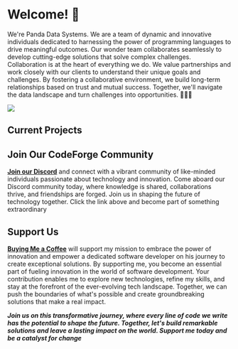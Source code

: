 <!-- introduction -->
# Welcome! 👋

We're Panda Data Systems. We are a team of dynamic and innovative individuals dedicated to harnessing the power of programming languages to drive meaningful outcomes. Our wonder team collaborates seamlessly to develop cutting-edge solutions that solve complex challenges. Collaboration is at the heart of everything we do. We value partnerships and work closely with our clients to understand their unique goals and challenges. By fostering a collaborative environment, we build long-term relationships based on trust and mutual success. Together, we'll navigate the data landscape and turn challenges into opportunities. 👥💼✨

[<img src='https://img.shields.io/badge/CodePen-000000?style=for-the-badge&logo=codepen&logoColor=white'/>](https://codepen.io/Immain)


<!-- current projects -->
## Current Projects


<!-- recent projects -->

<!-- community -->
## Join Our CodeForge Community
**[Join our Discord](https://discord.gg/54efxMtrdc)**  and connect with a vibrant community of like-minded individuals passionate about technology and innovation. Come aboard our Discord community today, where knowledge is shared, collaborations thrive, and friendships are forged. Join us in shaping the future of technology together. Click the link above and become part of something extraordinary

<!-- resource repositories -->


<!-- social media -->
## Support Us

**[Buying Me a Coffee](https://www.buymeacoffee.com/pdstech)** will support my mission to embrace the power of innovation and empower a dedicated software developer on his journey to create exceptional solutions. By supporting me, you become an essential part of fueling innovation in the world of software development. Your contribution enables me to explore new technologies, refine my skills, and stay at the forefront of the ever-evolving tech landscape. Together, we can push the boundaries of what's possible and create groundbreaking solutions that make a real impact.

***Join us on this transformative journey, where every line of code we write has the potential to shape the future. Together, let's build remarkable solutions and leave a lasting impact on the world. Support me today and be a catalyst for change***
